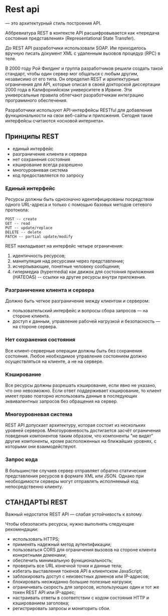 # Rest api
— это архитектурный стиль построения API.

Аббревиатура REST в контексте API расшифровывается как «передача состояния представления» (Representational State Transfer).

До REST API разработчики использовали SOAP. Им приходилось вручную писать документ XML с удаленным вызовов процедур (RPC) в теле.

В 2000 году Рой Филдинг и группа разработчиков решили создать такой стандарт, чтобы один сервер мог общаться с любым другим, независимо от его типа. Он определил REST и архитектурные ограничения для API, которые описал в своей докторской диссертации 2000 года в Калифорнийском университете в Ирвине. Эти универсальные правила облегчают разработчикам интеграцию программного обеспечения.

Разработчики используют API-интерфейсы RESTful для добавления функциональности на свои веб-сайты и приложения. Сегодня такие интерфейсы считаются «основой интернета».

## Принципы REST
- единый интерфейс
- разграничение клиента и сервера
- нет сохранения состояния
- кэширование всегда разрешено
- многоуровневая система
- код предоставляется по запросу


### Единый интерфейс
Ресурсы должны быть однозначно идентифицированы посредством одного URL-адреса и
только с помощью базовых методов сетевого протокола:
```
POST -- create
GET -- read
PUT -- update/replace
DELETE -- delete
PATCH -- partial update/modify
```
REST накладывает на интерфейс четыре ограничения:
1) идентичность ресурсов;
2) манипуляция над ресурсами через представление;
3) исчерпывающие, понятные человеку сообщения;
4) гипермедиа (hypermedia) как движок для состояния приложения (HATEOAS) -- ссылки на другие ресурсы внутри приложения.

### Разграничение клиента и сервера
Должно быть четкое разграничение между клиентом и сервером:
- пользовательский интерфейс и вопросы сбора запросов — на стороне клиента.
- доступ к данным, управление рабочей нагрузкой и безопасность — на стороне сервера.

### Нет сохранения состояния
Все клиент-серверные операции должны быть без сохранения состояния.
Любое необходимое управление состоянием должно осуществляться на клиенте, а не на сервере.

### Кэширование
Все ресурсы должны разрешать кэширование, если явно не указано, что оно невозможно.
Если ответ поддерживает кэширование, то клиент имеет право повторно использовать данные в последующих эквивалентных
запросов без обращения на сервер.

### Многоуровневая система
REST API допускает архитектуру, которая состоит из нескольких уровней серверов.
Многоуровневость достигается засчёт ограничения поведения компонентов таким образом,
что компоненты "не видят" другие компоненты, кроме расположенных на ближайших уровнях, с которыми они взаимодействуют.

### Запрос кода
В большинстве случаев сервер отправляет обратно статические представления ресурсов в формате XML или JSON.
Однако при необходимости серверы могут отправлять исполняемый код непосредственно клиенту.


## СТАНДАРТЫ REST
Важный недостаток REST API — слабая устойчивость к взлому.

Чтобы обезопасить ресурсы, нужно выполнять следующие рекомендации:
- использовать HTTPS;
- применять надежный метод аутентификации;
- пользоваться CORS для ограничения вызовов на стороне клиента конкретными доменами;
- обеспечить минимальную функциональность;
- проверить все URL конечной точки и данные тела;
- избегать выставления токенов API в клиентском JavaScript;
- заблокировать доступ с неизвестных доменов или IP-адресов;
- блокировать неожиданно большие полезные нагрузки;
- ограничивать скорость для запросов, использующих один и тот же токен REST API или IP-адрес;
- настраивать ответы в соответствии с кодом состояния HTTP и кэшированием заголовка;
- регистрировать запросы и мониторить сбои.